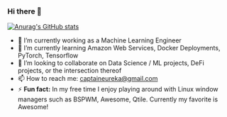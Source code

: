 ### Hi there 👋

[![Anurag's GitHub stats](https://github-readme-stats.vercel.app/api?username=CaptainEureka)](https://github.com/anuraghazra/github-readme-stats)

- 🔭 I’m currently working as a Machine Learning Engineer
- 🌱 I’m currently learning Amazon Web Services, Docker Deployments, PyTorch, Tensorflow 
- 👯 I’m looking to collaborate on Data Science / ML projects, DeFi projects, or the intersection thereof
- 📫 How to reach me: [captaineureka@gmail.com](captaineureka@gmail.com)
- ⚡ **Fun fact:** In my free time I enjoy playing around with Linux window managers such as BSPWM, Awesome, Qtile. Currently my favorite is Awesome!
